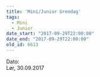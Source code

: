 ```yaml
---
title: 'Mini/Junior Grendag'
tags:
  - Mini
  - Junior
date_start: "2017-09-29T22:00:00"
date_end: "2017-09-29T22:00:00"
old_id: 6613
---
```

<div class="field field-type-datetime field-field-tidspunkt">
    <div class="field-items">
            <div class="field-item odd">
                      <div class="field-label-inline-first">
              Dato:&nbsp;</div>
                    Lør, 30.09.2017        </div>
        </div>
</div>